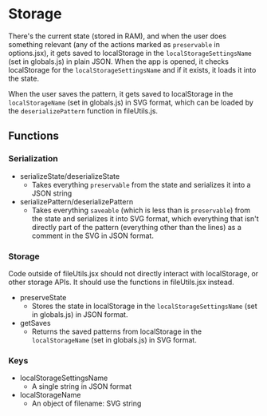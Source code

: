 # Storage
There's the current state (stored in RAM), and when the user does something relevant (any of the actions marked as `preservable` in options.jsx), it gets saved to localStorage in the `localStorageSettingsName` (set in globals.js) in plain JSON. When the app is opened, it checks localStorage for the `localStorageSettingsName` and if it exists, it loads it into the state.

When the user saves the pattern, it gets saved to localStorage in the `localStorageName` (set in globals.js) in SVG format, which can be loaded by the `deserializePattern` function in fileUtils.js.

## Functions
### Serialization
* serializeState/deserializeState
    * Takes everything `preservable` from the state and serializes it into a JSON string
* serializePattern/deserializePattern
    * Takes everything `saveable` (which is less than is `preservable`) from the state and serializes it into SVG format, which everything that isn't directly part of the pattern (everything other than the lines) as a comment in the SVG in JSON format.

### Storage
Code outside of fileUtils.jsx should not directly interact with localStorage, or other storage APIs. It should use the functions in fileUtils.jsx instead.
* preserveState
    * Stores the state in localStorage in the `localStorageSettingsName` (set in globals.js) in JSON format.
* getSaves
    * Returns the saved patterns from localStorage in the `localStorageName` (set in globals.js) in SVG format.

### Keys
* localStorageSettingsName
    * A single string in JSON format
* localStorageName
    * An object of filename: SVG string